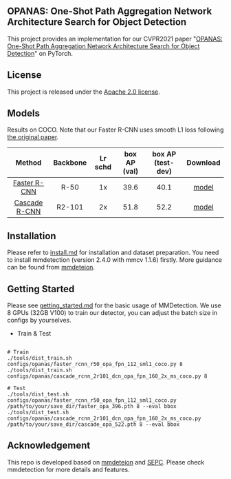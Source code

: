 ## OPANAS: One-Shot Path Aggregation Network Architecture Search for Object Detection

This project provides an implementation for our CVPR2021 paper "[OPANAS: One-Shot Path Aggregation Network Architecture Search for Object Detection](https://arxiv.org/abs/2103.04507)" on PyTorch.


## License

This project is released under the [Apache 2.0 license](LICENSE).



## Models
Results on COCO.
Note that our Faster R-CNN uses smooth L1 loss following [the original paper](https://arxiv.org/abs/1506.01497).

| Method | Backbone | Lr schd | box AP (val)| box AP (test-dev)| Download |
| :----: | :------: | :-----: | :---------: | :--------------: | :------: |
| [Faster R-CNN](configs/opanas/faster_rcnn_r50_opa_fpn_112_sml1_coco.py) | R-50 |  1x  | 39.6 | 40.1| [model](https://drive.google.com/file/d/13PN01e30fbVDW218iFVVMdL56dKK3Da5/view?usp=sharing)  |
| [Cascade R-CNN](configs/opanas/cascade_rcnn_2r101_dcn_opa_fpn_160_2x_ms_coco.py) | R2-101 |  2x  | 51.8| 52.2| [model](https://drive.google.com/file/d/1DAXTFxgujajVTUzh9fkUjHxo672YCnz0/view?usp=sharing)  |

## Installation
Please refer to [install.md](docs/install.md) for installation and dataset preparation.
You need to install mmdetection (version 2.4.0 with mmcv 1.1.6) firstly.  More guidance can be found from [mmdeteion](https://github.com/open-mmlab/mmdetection).


## Getting Started
Please see [getting_started.md](docs/getting_started.md) for the basic usage of MMDetection.
We use 8 GPUs (32GB V100) to train our detector, you can adjust the batch size in configs by yourselves.
* Train & Test
```shell

# Train
./tools/dist_train.sh configs/opanas/faster_rcnn_r50_opa_fpn_112_sml1_coco.py 8
./tools/dist_train.sh configs/opanas/cascade_rcnn_2r101_dcn_opa_fpn_160_2x_ms_coco.py 8

# Test
./tools/dist_test.sh configs/opanas/faster_rcnn_r50_opa_fpn_112_sml1_coco.py /path/to/your/save_dir/faster_opa_396.pth 8 --eval bbox
./tools/dist_test.sh configs/opanas/cascade_rcnn_2r101_dcn_opa_fpn_160_2x_ms_coco.py /path/to/your/save_dir/cascade_opa_522.pth 8 --eval bbox
```
    


## Acknowledgement

This repo is developed based on [mmdeteion](https://github.com/open-mmlab/mmdetection) and [SEPC](https://github.com/jshilong/SEPC). Please check mmdetection for more details and features.



